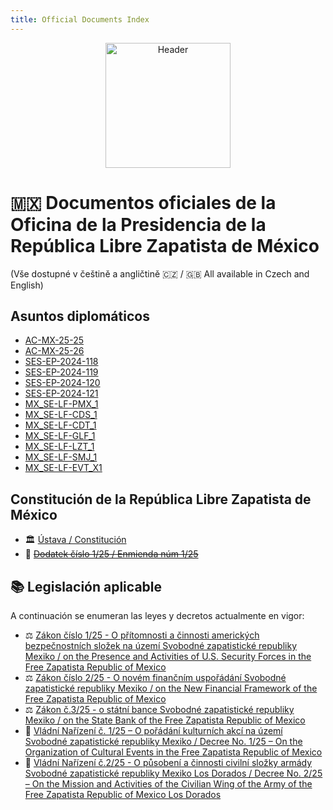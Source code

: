 ```yaml
---
title: Official Documents Index
---
```


<p align="center">
  <img src="{{ '/assets/img/header.png' | relative_url }}" alt="Header" height="200">
</p>

# 🇲🇽 Documentos oficiales de la Oficina de la Presidencia de la República Libre Zapatista de México
(Vše dostupné v češtině a angličtině 🇨🇿 / 🇬🇧 All available in Czech and English)

## Asuntos diplomáticos

- [AC-MX-25-25](./documents/DE_AC-MX-25-25_1)
- [AC-MX-25-26](./documents/DE_AC-MX-25-25_2)
- [SES-EP-2024-118](./documents/US_SES-EP-2024-118_1)
- [SES-EP-2024-119](./documents/US_SES-EP-2024-118_2)
- [SES-EP-2024-120](./documents/US_SES-EP-2024-118_3)
- [SES-EP-2024-121](./documents/US_SES-EP-2024-118_4)
- [MX_SE-LF-PMX_1](./documents/MX_SE-LF-PMX_1.md)
- [MX_SE-LF-CDS_1](./documents/MX_SE-LF-CDS_1.md)
- [MX_SE-LF-CDT_1](./documents/MX_SE-LF-CDT_1.md)
- [MX_SE-LF-GLF_1](./documents/MX_SE-LF-GLF_1.md)
- [MX_SE-LF-LZT_1](./documents/MX_SE-LF-LZT_1.md)
- [MX_SE-LF-SMJ_1](./documents/MX_SE-LF-SMJ_1.md)
- [MX_SE-LF-EVT_X1](./documents/MX_SE-LF-EVT_X1.md)

## Constitución de la República Libre Zapatista de México

- 🏛 [Ústava / Constitución](./documents/constitution)
- 📜 ~~[Dodatek číslo 1/25 / Enmienda núm 1/25](./documents/amendment125)~~

## 📚 Legislación aplicable

A continuación se enumeran las leyes y decretos actualmente en vigor:

- ⚖️ [Zákon číslo 1/25 - O přítomnosti a činnosti amerických bezpečnostních složek na území Svobodné zapatistické republiky Mexiko / on the Presence and Activities of U.S. Security Forces in the Free Zapatista Republic of Mexico ](./documents/law125)
- ⚖️ [Zákon číslo 2/25 - O novém finančním uspořádání Svobodné zapatistické republiky Mexiko / on the New Financial Framework of the Free Zapatista Republic of Mexico ](./documents/law225)
- ⚖️ [Zákon č.3/25 - o státní bance Svobodné zapatistické republiky Mexiko / on the State Bank of the Free Zapatista Republic of Mexico ](./documents/law325)
- 📄 [Vládní Nařízení č. 1/25 – O pořádání kulturních akcí na území Svobodné zapatistické republiky Mexiko / Decree No. 1/25 – On the Organization of Cultural Events in the Free Zapatista Republic of Mexico](./documents/order125)
- 📄 [Vládní Nařízení č.2/25 - O působení a činnosti civilní složky armády Svobodné zapatistické republiky Mexiko Los Dorados / Decree No. 2/25 – On the Mission and Activities of the Civilian Wing of the Army of the Free Zapatista Republic of Mexico Los Dorados](./documents/order225.md)
